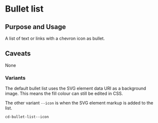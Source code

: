 # Bullet list

## Purpose and Usage
A list of text or links with a chevron icon as bullet.

## Caveats
None

### Variants
The default bullet list uses the SVG element data URI as a background image.
This means the fill colour can still be edited in CSS.

The other variant `--icon` is when the SVG element markup is added to the list.

```
cd-bullet-list--icon

```
